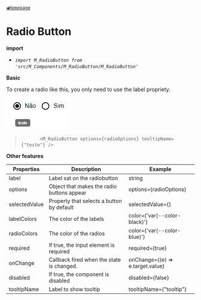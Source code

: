 [`◀️Homepage`](../../../README.md)

# **Radio Button** 


**import**
- *`import M_RadioButton from 'src/M_Components/M_RadioButton/M_RadioButton'`*

**Basic**

To create a radio like this, you only need to use the label propriety.

![Alt text](../../../public/README/images/RadioButton.png)
>            <M_RadioButton options={radioOptions} tooltipName={"teste"} />

**Other features**

| Properties   | Description                                         | Example                          |
| ------------ | --------------------------------------------------- | -------------------------------- |
| label        | Label sat on the radiobutton                        | string                           |
| options      | Object that makes the radio buttons appear          | options={radioOptions}           |
| selectedValue| Property that selects a button by default           | selectedValue={}                 |
| labelColors  | The color of the labels                             | color={'var(--color-black)'}     |
| radioColors  | The color of the radios                             | color={'var(--color-blue)'}      |
| required     | If true, the input element is required              | required={true}                  |
| onChange     | Callback fired when the state is changed.           | onChange={(e) => e.target.value} |
| disabled     | If true, the component is disabled                  | disabled={false}                 |
| tooltipName  | Label to show tooltip                               | tooltipName={"tooltip"}          |

